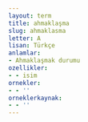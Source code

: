 ```yaml
---
layout: term
title: ahmaklaşma
slug: ahmaklasma
letter: A
lisan: Türkçe
anlamlar:
- Ahmaklaşmak durumu
ozellikler:
- - isim
ornekler:
- - ''
orneklerkaynak:
- - ''
---
```

